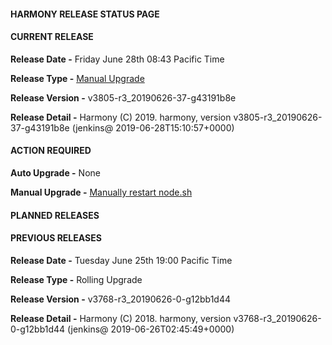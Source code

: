 #### HARMONY RELEASE STATUS PAGE

#### CURRENT RELEASE

**Release Date -** Friday June 28th 08:43 Pacific Time

**Release Type -** [Manual Upgrade](./playbook/cheatsheet.md)

**Release Version -** v3805-r3_20190626-37-g43191b8e

**Release Detail -** Harmony (C) 2019. harmony, version v3805-r3_20190626-37-g43191b8e (jenkins@ 2019-06-28T15:10:57+0000)

#### ACTION REQUIRED
**Auto Upgrade -** None

**Manual Upgrade -**  [Manually restart node.sh](./playbook/cheatsheet.md)

#### PLANNED RELEASES

#### PREVIOUS RELEASES

**Release Date -** Tuesday June 25th 19:00 Pacific Time

**Release Type -** Rolling Upgrade

**Release Version -** v3768-r3_20190626-0-g12bb1d44

**Release Detail -** Harmony (C) 2018. harmony, version v3768-r3_20190626-0-g12bb1d44 (jenkins@ 2019-06-26T02:45:49+0000)


